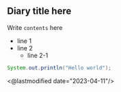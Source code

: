 ## Diary title here

Write `contents` here

* line 1
* line 2
  * line 2-1

```java
System.out.println("Hello world");
```

<@lastmodified date="2023-04-11"/>
